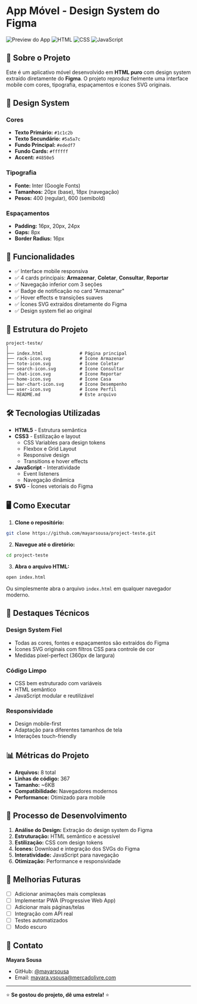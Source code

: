 # App Móvel - Design System do Figma

![Preview do App](https://img.shields.io/badge/Status-Concluído-brightgreen)
![HTML](https://img.shields.io/badge/HTML-5-orange)
![CSS](https://img.shields.io/badge/CSS-3-blue)
![JavaScript](https://img.shields.io/badge/JavaScript-ES6-yellow)

## 📱 Sobre o Projeto

Este é um aplicativo móvel desenvolvido em **HTML puro** com design system extraído diretamente do **Figma**. O projeto reproduz fielmente uma interface mobile com cores, tipografia, espaçamentos e ícones SVG originais.

## 🎨 Design System

### Cores
- **Texto Primário:** `#1c1c2b`
- **Texto Secundário:** `#5a5a7c`
- **Fundo Principal:** `#ededf7`
- **Fundo Cards:** `#ffffff`
- **Accent:** `#4850e5`

### Tipografia
- **Fonte:** Inter (Google Fonts)
- **Tamanhos:** 20px (base), 18px (navegação)
- **Pesos:** 400 (regular), 600 (semibold)

### Espaçamentos
- **Padding:** 16px, 20px, 24px
- **Gaps:** 8px
- **Border Radius:** 16px

## 🚀 Funcionalidades

- ✅ Interface mobile responsiva
- ✅ 4 cards principais: **Armazenar**, **Coletar**, **Consultar**, **Reportar**
- ✅ Navegação inferior com 3 seções
- ✅ Badge de notificação no card "Armazenar"
- ✅ Hover effects e transições suaves
- ✅ Ícones SVG extraídos diretamente do Figma
- ✅ Design system fiel ao original

## 📁 Estrutura do Projeto

```
project-teste/
│
├── index.html              # Página principal
├── rack-icon.svg           # Ícone Armazenar
├── tote-icon.svg           # Ícone Coletar
├── search-icon.svg         # Ícone Consultar
├── chat-icon.svg           # Ícone Reportar
├── home-icon.svg           # Ícone Casa
├── bar-chart-icon.svg      # Ícone Desempenho
├── user-icon.svg           # Ícone Perfil
└── README.md               # Este arquivo
```

## 🛠️ Tecnologias Utilizadas

- **HTML5** - Estrutura semântica
- **CSS3** - Estilização e layout
  - CSS Variables para design tokens
  - Flexbox e Grid Layout
  - Responsive design
  - Transitions e hover effects
- **JavaScript** - Interatividade
  - Event listeners
  - Navegação dinâmica
- **SVG** - Ícones vetoriais do Figma

## 🖥️ Como Executar

1. **Clone o repositório:**
```bash
git clone https://github.com/mayarsousa/project-teste.git
```

2. **Navegue até o diretório:**
```bash
cd project-teste
```

3. **Abra o arquivo HTML:**
```bash
open index.html
```

Ou simplesmente abra o arquivo `index.html` em qualquer navegador moderno.

## 🎯 Destaques Técnicos

### Design System Fiel
- Todas as cores, fontes e espaçamentos são extraídos do Figma
- Ícones SVG originais com filtros CSS para controle de cor
- Medidas pixel-perfect (360px de largura)

### Código Limpo
- CSS bem estruturado com variáveis
- HTML semântico
- JavaScript modular e reutilizável

### Responsividade
- Design mobile-first
- Adaptação para diferentes tamanhos de tela
- Interações touch-friendly

## 📊 Métricas do Projeto

- **Arquivos:** 8 total
- **Linhas de código:** 367
- **Tamanho:** ~6KB
- **Compatibilidade:** Navegadores modernos
- **Performance:** Otimizado para mobile

## 🔄 Processo de Desenvolvimento

1. **Análise do Design:** Extração do design system do Figma
2. **Estruturação:** HTML semântico e acessível
3. **Estilização:** CSS com design tokens
4. **Ícones:** Download e integração dos SVGs do Figma
5. **Interatividade:** JavaScript para navegação
6. **Otimização:** Performance e responsividade

## 🚀 Melhorias Futuras

- [ ] Adicionar animações mais complexas
- [ ] Implementar PWA (Progressive Web App)
- [ ] Adicionar mais páginas/telas
- [ ] Integração com API real
- [ ] Testes automatizados
- [ ] Modo escuro

## 📧 Contato

**Mayara Sousa**
- GitHub: [@mayarsousa](https://github.com/mayarsousa)
- Email: mayara.ysousa@mercadolivre.com

---

⭐ **Se gostou do projeto, dê uma estrela!** ⭐ 
